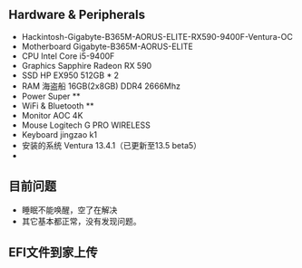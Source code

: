 ## Hardware & Peripherals
- Hackintosh-Gigabyte-B365M-AORUS-ELITE-RX590-9400F-Ventura-OC
- Motherboard	Gigabyte-B365M-AORUS-ELITE
- CPU	Intel Core i5-9400F
- Graphics	Sapphire Radeon RX 590
- SSD	HP EX950 512GB * 2
- RAM	海盗船 16GB(2x8GB) DDR4 2666Mhz
- Power	Super **
- WiFi & Bluetooth	**
- Monitor	AOC 4K
- Mouse	Logitech G PRO WIRELESS
- Keyboard	jingzao k1
- 安装的系统 Ventura 13.4.1（已更新至13.5 beta5）
- 

## 目前问题
- 睡眠不能唤醒，空了在解决
- 其它基本都正常，没有发现问题。

## EFI文件到家上传
